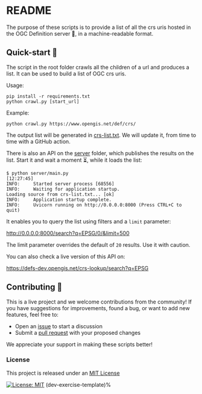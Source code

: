# README

The purpose of these scripts is to provide a list of all the crs uris hosted in the OGC Definition server 🌈, in a machine-readable format. 

## Quick-start 🚀

The script in the root folder crawls all the children of a url and produces a list. It can be used to build a list of OGC crs uris.

Usage:

```
pip install -r requirements.txt
python crawl.py [start_url]
```

Example:

```
python crawl.py https://www.opengis.net/def/crs/
```

The output list will be generated in [crs-list.txt](./crs-list.txt). We will update it, from time to time with a GitHub action.

There is also an API on the [server](./server) folder, which publishes the results on the list. Start it and wait a moment ⏳, while it loads the list:

```
$ python server/main.py                                              [12:27:45]
INFO:     Started server process [68556]
INFO:     Waiting for application startup.
Loading source from crs-list.txt... [ok]
INFO:     Application startup complete.
INFO:     Uvicorn running on http://0.0.0.0:8000 (Press CTRL+C to quit)
```

It enables you to query the list using filters and a `limit` parameter:

http://0.0.0.0:8000/search?q=EPSG/0/&limit=500

The limit parameter overrides the default of `20` results. Use it with caution.

You can also check a live version of this API on:

https://defs-dev.opengis.net/crs-lookup/search?q=EPSG

## Contributing 🤝

This is a live project and we welcome contributions from the community! If you have suggestions for improvements, found a bug, or want to add new features, feel free to:

* Open an [issue](https://github.com/ogcincubator/discord-bot/issues) to start a discussion
* Submit a [pull request](https://github.com/ogcincubator/discord-bot/pulls) with your proposed changes

We appreciate your support in making these scripts better!

### License

This project is released under an [MIT License](./LICENSE)

[![License: MIT](https://img.shields.io/badge/License-MIT-yellow.svg)](https://opensource.org/licenses/MIT)
(dev-exercise-template)%
